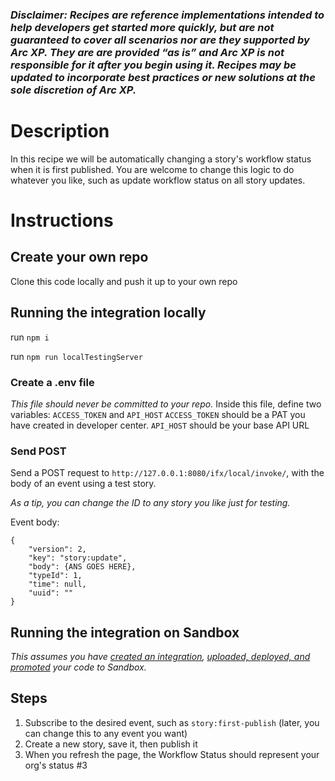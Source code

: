 ### _*Disclaimer:* Recipes are reference implementations intended to help developers get started more quickly, but are not guaranteed to cover all scenarios nor are they supported by Arc XP. They are are provided “as is” and Arc XP is not responsible for it after you begin using it. Recipes may be updated to incorporate best practices or new solutions at the sole discretion of Arc XP._

# Description
In this recipe we will be automatically changing a story's workflow status when it is first published. You are welcome to change this logic to do whatever you like, such as update workflow status on all story updates.

# Instructions

## Create your own repo
Clone this code locally and push it up to your own repo

## Running the integration locally
run `npm i`

run `npm run localTestingServer`

### Create a .env file
_This file should never be committed to your repo._
Inside this file, define two variables: `ACCESS_TOKEN` and `API_HOST`
`ACCESS_TOKEN` should be a PAT you have created in developer center.
`API_HOST` should be your base API URL

### Send POST
Send a POST request to `http://127.0.0.1:8080/ifx/local/invoke/`, with the body of an event using a test story. 

_As a tip, you can change the ID to any story you like just for testing._

Event body:
```
{
    "version": 2,
    "key": "story:update",
    "body": {ANS GOES HERE},
    "typeId": 1,
    "time": null,
    "uuid": ""
}
```

## Running the integration on Sandbox
_This assumes you have [created an integration](https://alc-swagger-template.s3.amazonaws.com/docs/swagger/index.html?url=ifx/admin/prod/swagger.json#operations-integrations-Create-a-new), [uploaded, deployed, and promoted](https://alc-swagger-template.s3.amazonaws.com/docs/swagger/index.html?url=ifx/admin/prod/swagger.json#operations-tag-bundles) your code to Sandbox._

## Steps
1. Subscribe to the desired event, such as `story:first-publish` (later, you can change this to any event you want)
2. Create a new story, save it, then publish it
3. When you refresh the page, the Workflow Status should represent your org's status #3
